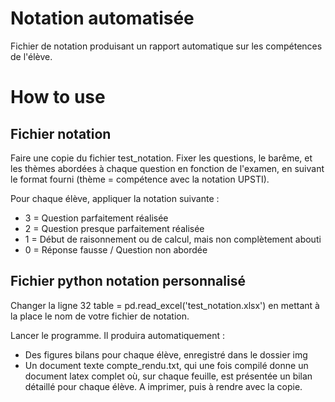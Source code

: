 # Notation automatisée
Fichier de notation produisant un rapport automatique sur les compétences de l'élève.

# How to use
## Fichier notation
Faire une copie du fichier test_notation.
Fixer les questions, le barême, et les thèmes abordées à chaque question en fonction de l'examen, en suivant le format fourni (thème = compétence avec la notation UPSTI).

Pour chaque élève, appliquer la notation suivante : 
- 3 = Question parfaitement réalisée
- 2 = Question presque parfaitement réalisée
- 1 = Début de raisonnement ou de calcul, mais non complètement abouti
- 0 = Réponse fausse / Question non abordée

## Fichier python notation personnalisé
Changer la ligne 32 table = pd.read_excel('test_notation.xlsx') en mettant à la place le nom de votre fichier de notation.

Lancer le programme. Il produira automatiquement :
- Des figures bilans pour chaque élève, enregistré dans le dossier img
- Un document texte compte_rendu.txt, qui une fois compilé donne un document latex complet où, sur chaque feuille, est présentée un bilan détaillé pour chaque élève.
A imprimer, puis à rendre avec la copie.

